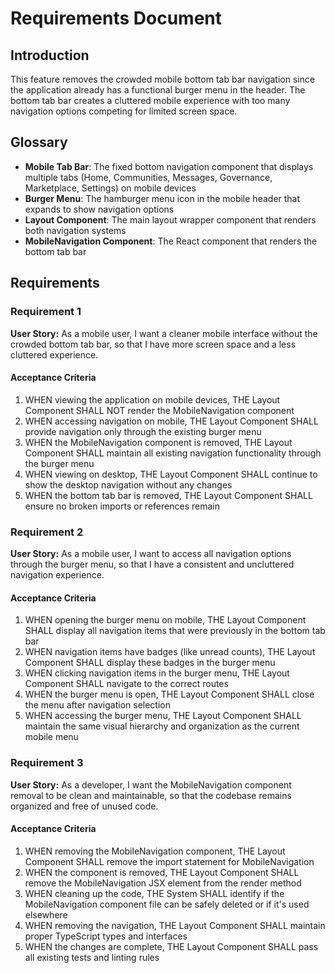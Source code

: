 # Requirements Document

## Introduction

This feature removes the crowded mobile bottom tab bar navigation since the application already has a functional burger menu in the header. The bottom tab bar creates a cluttered mobile experience with too many navigation options competing for limited screen space.

## Glossary

- **Mobile Tab Bar**: The fixed bottom navigation component that displays multiple tabs (Home, Communities, Messages, Governance, Marketplace, Settings) on mobile devices
- **Burger Menu**: The hamburger menu icon in the mobile header that expands to show navigation options
- **Layout Component**: The main layout wrapper component that renders both navigation systems
- **MobileNavigation Component**: The React component that renders the bottom tab bar

## Requirements

### Requirement 1

**User Story:** As a mobile user, I want a cleaner mobile interface without the crowded bottom tab bar, so that I have more screen space and a less cluttered experience.

#### Acceptance Criteria

1. WHEN viewing the application on mobile devices, THE Layout Component SHALL NOT render the MobileNavigation component
2. WHEN accessing navigation on mobile, THE Layout Component SHALL provide navigation only through the existing burger menu
3. WHEN the MobileNavigation component is removed, THE Layout Component SHALL maintain all existing navigation functionality through the burger menu
4. WHEN viewing on desktop, THE Layout Component SHALL continue to show the desktop navigation without any changes
5. WHEN the bottom tab bar is removed, THE Layout Component SHALL ensure no broken imports or references remain

### Requirement 2

**User Story:** As a mobile user, I want to access all navigation options through the burger menu, so that I have a consistent and uncluttered navigation experience.

#### Acceptance Criteria

1. WHEN opening the burger menu on mobile, THE Layout Component SHALL display all navigation items that were previously in the bottom tab bar
2. WHEN navigation items have badges (like unread counts), THE Layout Component SHALL display these badges in the burger menu
3. WHEN clicking navigation items in the burger menu, THE Layout Component SHALL navigate to the correct routes
4. WHEN the burger menu is open, THE Layout Component SHALL close the menu after navigation selection
5. WHEN accessing the burger menu, THE Layout Component SHALL maintain the same visual hierarchy and organization as the current mobile menu

### Requirement 3

**User Story:** As a developer, I want the MobileNavigation component removal to be clean and maintainable, so that the codebase remains organized and free of unused code.

#### Acceptance Criteria

1. WHEN removing the MobileNavigation component, THE Layout Component SHALL remove the import statement for MobileNavigation
2. WHEN the component is removed, THE Layout Component SHALL remove the MobileNavigation JSX element from the render method
3. WHEN cleaning up the code, THE System SHALL identify if the MobileNavigation component file can be safely deleted or if it's used elsewhere
4. WHEN removing the navigation, THE Layout Component SHALL maintain proper TypeScript types and interfaces
5. WHEN the changes are complete, THE Layout Component SHALL pass all existing tests and linting rules